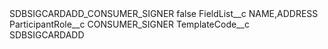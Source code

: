 <?xml version="1.0" encoding="UTF-8"?>
<CustomMetadata xmlns="http://soap.sforce.com/2006/04/metadata" xmlns:xsi="http://www.w3.org/2001/XMLSchema-instance" xmlns:xsd="http://www.w3.org/2001/XMLSchema">
    <label>SDBSIGCARDADD_CONSUMER_SIGNER</label>
    <protected>false</protected>
    <values>
        <field>FieldList__c</field>
        <value xsi:type="xsd:string">NAME,ADDRESS</value>
    </values>
    <values>
        <field>ParticipantRole__c</field>
        <value xsi:type="xsd:string">CONSUMER_SIGNER</value>
    </values>
    <values>
        <field>TemplateCode__c</field>
        <value xsi:type="xsd:string">SDBSIGCARDADD</value>
    </values>
</CustomMetadata>
